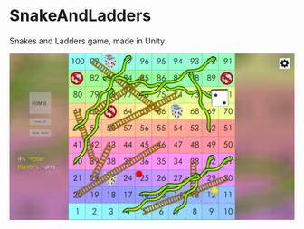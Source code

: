 # SnakeAndLadders
Snakes and Ladders game, made in Unity.

![Snakes and Ladders](SnakesAndLadders.png?raw=true "Title")
